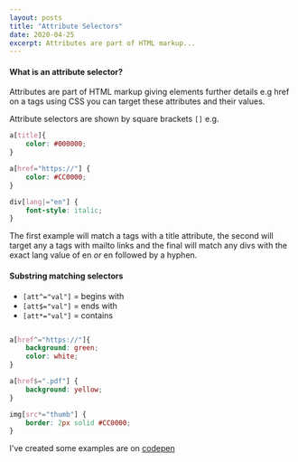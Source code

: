```yaml
---
layout: posts
title: "Attribute Selectors"
date: 2020-04-25
excerpt: Attributes are part of HTML markup...
---
```


#### What is an attribute selector?

Attributes are part of HTML markup giving elements further details e.g href on a tags using CSS you can target these attributes and their values. 

Attribute selectors are shown by square brackets `[]` e.g.

```css 
a[title]{
    color: #000000;
}

a[href="https://"] {
    color: #CC0000;
}

div[lang|="en"] {
    font-style: italic;
}
```

The first example will match a tags with a title attribute, the second will target any a tags with mailto links and the final will match any divs with the exact lang value of en _or_ en followed by a hyphen. 

#### Substring matching selectors

- `[att^="val"]` = begins with
- `[att$="val"]` = ends with
- `[att*="val"]` = contains

```css

a[href^="https://"]{
    background: green;
    color: white;
}

a[href$=".pdf"] {
    background: yellow;
}

img[src*="thumb"] {
    border: 2px solid #CC0000;
}
```

I've created some examples are on [codepen](https://codepen.io/cgweb/pen/gOamEEz)
